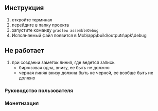 ## Инструкция
1. откройте терминал
2. перейдите в папку проекта
3. запустите команду
`gradlew assembleDebug `
4. Исполняемый файл появится в Mob\app\build\outputs\apk\debug


## Не работает
1. при создании заметок линия, где ведется запись
   - бирюзовая одна, внизу, ее быть не должно
   - черная линяя внизу должна быть не черной, ее вообще быть не должно


### Руководство пользователя

[//]: # (<img src="img_for_readme/" alt="альтернативный текст">)


### Монетизация

